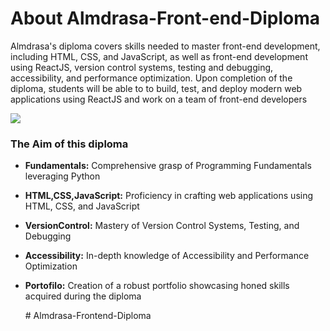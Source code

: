 # About Almdrasa-Front-end-Diploma
Almdrasa's diploma covers skills needed to master front-end development, including HTML, CSS, and JavaScript, as well as front-end development using ReactJS,  version control systems, testing and debugging, accessibility, and performance optimization. Upon completion of the diploma, students will be able to to build, test, and deploy modern web applications using ReactJS and work on a team of front-end developers
<br />
 
 <a href="https://www.linkedin.com/company/almdrasa/" target="_blank"><img src="https://img.shields.io/badge/-Almdrasa-0077B5?style=for-the-badge&logo=Linkedin&logoColor=white"/></a>
### The Aim of this diploma
- <p><b>Fundamentals:</b> Comprehensive grasp of Programming Fundamentals leveraging Python</p>
- <p><b>HTML,CSS,JavaScript:</b> Proficiency in crafting web applications using HTML, CSS, and JavaScript</p>
- <p><b>VersionControl:</b> Mastery of Version Control Systems, Testing, and Debugging</p>
- <p><b>Accessibility:</b> In-depth knowledge of Accessibility and Performance Optimization</p>
- <p><b>Portofilo:</b> Creation of a robust portfolio showcasing honed skills acquired during the diploma</p># Almdrasa-Frontend-Diploma
